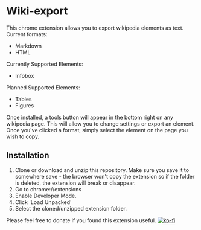 # Wiki-export

This chrome extension allows you to export wikipedia elements as text.
Current formats:
- Markdown
- HTML

Currently Supported Elements:
- Infobox

Planned Supported Elements:
- Tables
- Figures

Once installed, a tools button will appear in the bottom right on any wikipedia page.
This will allow you to change settings or export an element. Once you've clicked a format,
simply select the element on the page you wish to copy.

## Installation
1. Clone or download and unzip this repository.
Make sure you save it to somewhere save - the browser won't copy the extension so if the folder is deleted, the extension will break or disappear.
2. Go to chrome://extensions
3. Enable Developer Mode.
4. Click 'Load Unpacked'
5. Select the cloned/unzipped extension folder.

Please feel free to donate if you found this extension useful.
[![ko-fi](https://ko-fi.com/img/githubbutton_sm.svg)](https://ko-fi.com/A0A8U5GAJ)

